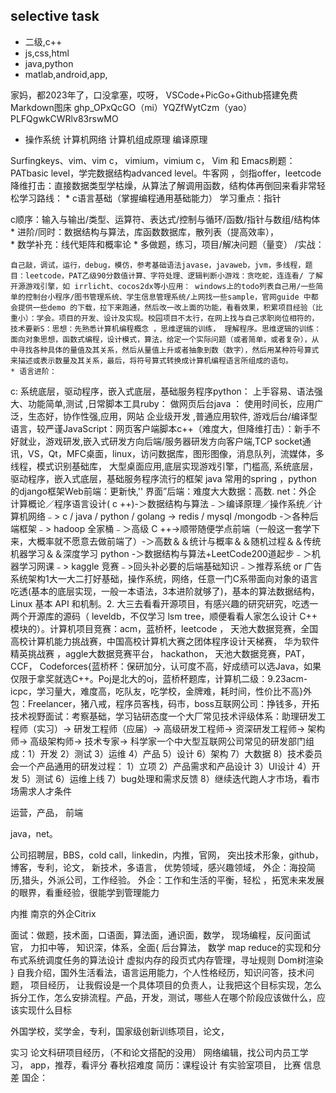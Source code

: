 ## selective task  
- 二级,c++  
- js,css,html  
- java,python
- matlab,android,app,


家妈，都2023年了，口没拿塞，哎呀，
VSCode+PicGo+Github搭建免费Markdown图床
ghp_OPxQcGO（mi）YQZfWytCzm（yao）PLFQgwkCWRlv83rswMO

- 操作系统 计算机网络 计算机组成原理 编译原理

Surfingkeys、vim、vim c， vimium，vimium c， Vim 和 Emacs刷题：PATbasic level，学完数据结构advanced level。牛客网 ，剑指offer，leetcode降维打击：直接数据类型学枯燥，从算法了解调用函数，结构体再倒回来看非常轻松学习路线：
	* c语言基础（掌握编程通用基础能力）  学习重点：指针

c顺序：输入与输出/类型、运算符、表达式/控制与循环/函数/指针与数组/结构体
	* 进阶/同时：数据结构与算法，库函数数据库，散列表（提高效率），  
	* 数学补充：线代矩阵和概率论
	* 多做题，练习，项目/解决问题（量变） /实战：

    自己敲，调试，运行，debug，模仿，参考基础语法javase，javaweb，jvm，多线程，题目：leetcode，PAT乙级90分数值计算、字符处理、逻辑判断小游戏：贪吃蛇，连连看/ 了解开源游戏引擎，如 irrlicht、cocos2dx等小应用： windows上的todo列表自己用/一些简单的控制台小程序/图书管理系统、学生信息管理系统/上网找一些sample，官网guide 中都会提供一些demo 的下载，拉下来跑通，然后改一改上面的功能，看看效果，积累项目经验（比重小）：学会。项目的开发、设计及实现。校园项目不太行，在网上找与自己求职岗位相符的，技术要新S：思想：先熟悉计算机编程概念 ，思维逻辑的训练， 理解程序。思维逻辑的训练：面向对象思想，函数式编程，设计模式，算法，给定一个实际问题（或者简单，或者复杂），从中寻找各种具体的量值及其关系，然后从量值上升或者抽象到数（数字），然后用某种符号算式来描述或表示数量及其关系，最后，将符号算式转换成计算机编程语言所组成的语句。
	* 语言进阶：

c: 系统底层，驱动程序，嵌入式底层，基础服务程序python： 上手容易、语法强大、功能简单,测试 ,日常脚本工具ruby： 做网页后台java ： 使用时间长，应用广泛，生态好，协作性强,应用，网站 企业级开发  ,普通应用软件, 游戏后台/编译型语言，较严谨JavaScript：网页客户端脚本c++（难度大，但降维打击）：新手不好就业，游戏研发,嵌入式研发方向后端/服务器研发方向客户端,TCP socket通讯，VS，Qt，MFC桌面，linux，访问数据库，图形图像，消息队列，流媒体，多线程，模式识别基础库， 大型桌面应用,底层实现游戏引擎，门槛高, 系统底层，驱动程序，嵌入式底层，基础服务程序流行的框架 java 常用的spring ，python 的django框架Web前端：更新快,'' 界面”后端：难度大大数据：高数. net：外企   计算概论／程序语言设计( c ++)-＞数据结构与算法﹣＞编译原理／操作系统／计算机网络﹣> c / java / python / golang -> redis / mysqI /mongodb -＞各种后端框架﹣> hadoop 全家桶﹣＞高级 C ++->顺带随便学点前端（一般这一套学下来，大概率就不愿意去做前端了）-＞高数＆＆统计与概率＆＆随机过程＆＆传统机器学习＆＆深度学习   python -＞数据结构与算法+LeetCode200道起步﹣＞机器学习网课﹣> kaggle 竞赛﹣>回头补必要的后端基础知识﹣＞推荐系统 or 广告系统架构1大一大二打好基础，操作系统，网络，任意一门C系带面向对象的语言吃透(基本的底层实现，一般一本语法，3本进阶就够了)，基本的算法数据结构，Linux 基本 API 和机制。2. 大三去看看开源项目，有感兴趣的研究研究，吃透一两个开源库的源码（ leveldb，不仅学习 lsm tree，顺便看看人家怎么设计 C++ 模块的）。计算机项目竞赛：acm，蓝桥杯，leetcode ， 天池大数据竞赛，全国高校计算机能力挑战赛，中国高校计算机大赛之团体程序设计天梯赛， 华为软件精英挑战赛 ，aggle大数据竞赛平台， hackathon， 天池大数据竞赛，PAT， CCF， Codeforces{蓝桥杯：保研加分，认可度不高，好成绩可以选Java，如果仅限于拿奖就选C++。Poj是北大的oj，蓝桥杯题库，计算机二级：9.23acm-icpc，学习量大，难度高，吃队友，吃学校，金牌难，耗时间，性价比不高}外包：Freelancer，猪八戒，程序员客栈，码市，boss互联网公司：挣钱多，开拓技术视野面试：考察基础，学习钻研态度一个大厂常见技术评级体系：助理研发工程师（实习）-> 研发工程师（应届）-> 高级研发工程师-> 资深研发工程师-> 架构师-> 高级架构师-> 技术专家-> 科学家一个中大型互联网公司常见的研发部门组成：1）开发 2）测试 3）运维 4）产品 5）设计 6）架构 7）大数据 8）技术委员会一个产品通用的研发过程： 1）立项 2）产品需求和产品设计 3）UI设计 4）开发 5）测试 6）运维上线 7）bug处理和需求反馈 8）继续迭代跑人才市场，看市场需求人才条件

运营，产品，
 前端

java，net。

公司招聘层，BBS，cold call，linkedin，内推，官网，
突出技术形象，github，博客，专利，论文，
新技术，多语言，
优势领域，感兴趣领域，
外企：海投简历,猎头，外派公司，工作经验。
外企：工作和生活的平衡，轻松 ，拓宽未来发展的眼界，看重经验，很能学到管理能力

内推
南京的外企Citrix

面试：做题，技术面，口语面，算法面，通识面，数学， 现场编程，反问面试官，
力扣中等，
知识深，体系，全面{
后台算法， 数学
map reduce的实现和分布式系统调度任务的算法设计
虚拟内存的段页式内存管理，寻址规则
Dom树渲染
}
自我介绍，国外生活看法，语言运用能力，个人性格经历，知识问答，技术问题，
项目经历，
让我假设是一个具体项目的负责人，让我把这个目标实现，怎么拆分工作，怎么安排流程。产品，开发，测试，哪些人在哪个阶段应该做什么，应该实现什么目标

外国学校，奖学金，专利，国家级创新训练项目，论文，

实习
论文科研项目经历，（不和论文搭配的没用）
网络编辑，找公司内员工学习，
app，推荐，看评分
春秋招难度
简历：课程设计
有实验室项目， 比赛
信息差
国企：